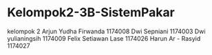 # Kelompok2-3B-SistemPakar
kelompok 2 Arjun Yudha Firwanda 1174008 Dwi Sepniani 1174003 Dwi yulianingsih 1174009 Felix Setiawan Lase 1174026 Harun Ar - Rasyid 1174027
